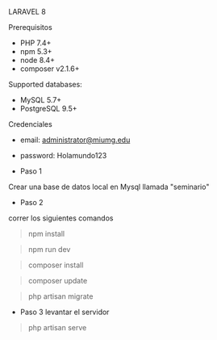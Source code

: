 LARAVEL 8

Prerequisitos
* PHP 7.4+
* npm 5.3+
* node 8.4+
* composer v2.1.6+

Supported databases:
* MySQL 5.7+
* PostgreSQL 9.5+


Credenciales
* email: administrator@miumg.edu
* password: Holamundo123

* Paso 1

Crear una base de datos local en Mysql llamada "seminario"

* Paso 2

correr los siguientes comandos

> npm install

> npm run dev

> composer install

> composer update

> php artisan migrate

* Paso 3 
levantar el servidor 

> php artisan serve
